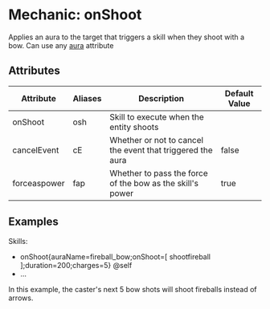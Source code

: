 Mechanic: onShoot
=================

Applies an aura to the target that triggers a skill when they shoot with a bow. Can use any [aura](/skills/mechanics/aura) attribute

Attributes
----------

| Attribute| Aliases   | Description   | Default Value |
|------------------|---------------|------------------------------------------------------------|---------------|
| onShoot| osh| Skill to execute when the entity shoots|   |
| cancelEvent  | cE| Whether or not to cancel the event that triggered the aura | false |
| forceaspower| fap   | Whether to pass the force of the bow as the skill's power | true |

  

Examples
--------

  Skills:
  - onShoot{auraName=fireball_bow;onShoot=[ shootfireball ];duration=200;charges=5} @self
  - ...

In this example, the caster's next 5 bow shots will shoot fireballs
instead of arrows.